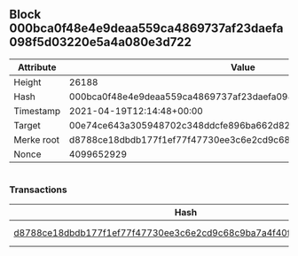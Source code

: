 ## Block 000bca0f48e4e9deaa559ca4869737af23daefa098f5d03220e5a4a080e3d722

Attribute | Value
--- | ---
Height | 26188
Hash | 000bca0f48e4e9deaa559ca4869737af23daefa098f5d03220e5a4a080e3d722
Timestamp | 2021-04-19T12:14:48+00:00
Target | 00e74ce643a305948702c348ddcfe896ba662d82c1a228faf4ad12250f07334e
Merke root | d8788ce18dbdb177f1ef77f47730ee3c6e2cd9c68c9ba7a4f40f1234a32e775d
Nonce | 4099652929

```

```

### Transactions

Hash | Amount
--- | ---
[d8788ce18dbdb177f1ef77f47730ee3c6e2cd9c68c9ba7a4f40f1234a32e775d](d8788ce18dbdb177f1ef77f47730ee3c6e2cd9c68c9ba7a4f40f1234a32e775d.md) | 10.00000000 SKEPTI 
